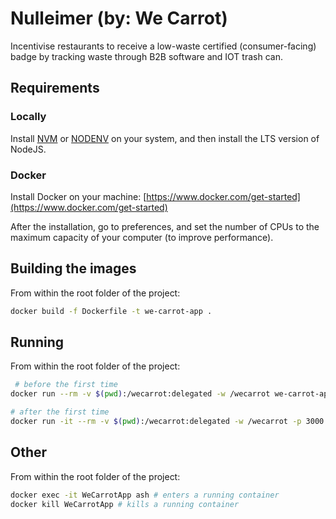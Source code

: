 # Nulleimer (by: We Carrot)

Incentivise restaurants to receive a low-waste certified (consumer-facing) badge by tracking waste through B2B software and IOT trash can.

## Requirements

### Locally

Install [NVM](https://github.com/nvm-sh/nvm) or [NODENV](https://github.com/nodenv/nodenv) on your system, and then install the LTS version of NodeJS.

### Docker

Install Docker on your machine: [https://www.docker.com/get-started](https://www.docker.com/get-started)

After the installation, go to preferences, and set the number of CPUs to the maximum capacity of your computer (to improve performance).

## Building the images

From within the root folder of the project:

```bash
docker build -f Dockerfile -t we-carrot-app .
```

## Running

From within the root folder of the project:

```bash
 # before the first time
docker run --rm -v $(pwd):/wecarrot:delegated -w /wecarrot we-carrot-app npm install

# after the first time
docker run -it --rm -v $(pwd):/wecarrot:delegated -w /wecarrot -p 3000:3000 --name WeCarrotApp we-carrot-app
```

## Other

From within the root folder of the project:

```bash
docker exec -it WeCarrotApp ash # enters a running container
docker kill WeCarrotApp # kills a running container
```
